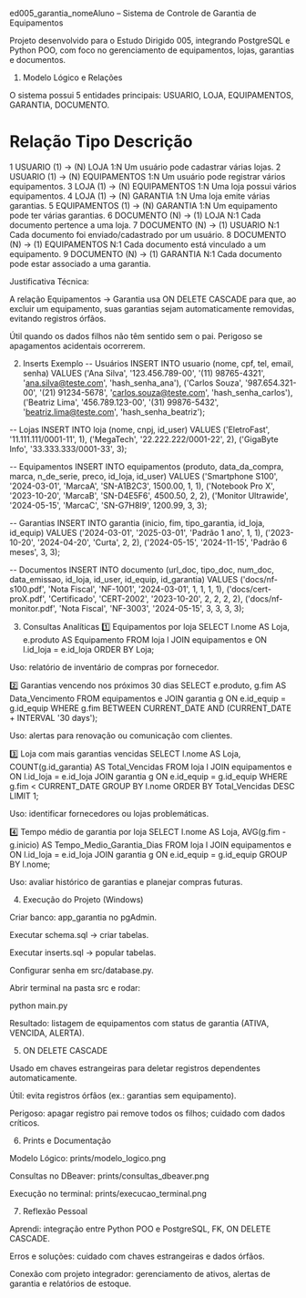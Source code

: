 ed005_garantia_nomeAluno – Sistema de Controle de Garantia de Equipamentos

Projeto desenvolvido para o Estudo Dirigido 005, integrando PostgreSQL e Python POO, com foco no gerenciamento de equipamentos, lojas, garantias e documentos.

1. Modelo Lógico e Relações

O sistema possui 5 entidades principais: USUARIO, LOJA, EQUIPAMENTOS, GARANTIA, DOCUMENTO.

#	Relação	Tipo	Descrição
1	USUARIO (1) → (N) LOJA	1:N	Um usuário pode cadastrar várias lojas.
2	USUARIO (1) → (N) EQUIPAMENTOS	1:N	Um usuário pode registrar vários equipamentos.
3	LOJA (1) → (N) EQUIPAMENTOS	1:N	Uma loja possui vários equipamentos.
4	LOJA (1) → (N) GARANTIA	1:N	Uma loja emite várias garantias.
5	EQUIPAMENTOS (1) → (N) GARANTIA	1:N	Um equipamento pode ter várias garantias.
6	DOCUMENTO (N) → (1) LOJA	N:1	Cada documento pertence a uma loja.
7	DOCUMENTO (N) → (1) USUARIO	N:1	Cada documento foi enviado/cadastrado por um usuário.
8	DOCUMENTO (N) → (1) EQUIPAMENTOS	N:1	Cada documento está vinculado a um equipamento.
9	DOCUMENTO (N) → (1) GARANTIA	N:1	Cada documento pode estar associado a uma garantia.

Justificativa Técnica:

A relação Equipamentos → Garantia usa ON DELETE CASCADE para que, ao excluir um equipamento, suas garantias sejam automaticamente removidas, evitando registros órfãos.

Útil quando os dados filhos não têm sentido sem o pai. Perigoso se apagamentos acidentais ocorrerem.

2. Inserts Exemplo
-- Usuários
INSERT INTO usuario (nome, cpf, tel, email, senha) VALUES
('Ana Silva', '123.456.789-00', '(11) 98765-4321', 'ana.silva@teste.com', 'hash_senha_ana'),
('Carlos Souza', '987.654.321-00', '(21) 91234-5678', 'carlos.souza@teste.com', 'hash_senha_carlos'),
('Beatriz Lima', '456.789.123-00', '(31) 99876-5432', 'beatriz.lima@teste.com', 'hash_senha_beatriz');

-- Lojas
INSERT INTO loja (nome, cnpj, id_user) VALUES
('EletroFast', '11.111.111/0001-11', 1),
('MegaTech', '22.222.222/0001-22', 2),
('GigaByte Info', '33.333.333/0001-33', 3);

-- Equipamentos
INSERT INTO equipamentos (produto, data_da_compra, marca, n_de_serie, preco, id_loja, id_user) VALUES
('Smartphone S100', '2024-03-01', 'MarcaA', 'SN-A1B2C3', 1500.00, 1, 1),
('Notebook Pro X', '2023-10-20', 'MarcaB', 'SN-D4E5F6', 4500.50, 2, 2),
('Monitor Ultrawide', '2024-05-15', 'MarcaC', 'SN-G7H8I9', 1200.99, 3, 3);

-- Garantias
INSERT INTO garantia (inicio, fim, tipo_garantia, id_loja, id_equip) VALUES
('2024-03-01', '2025-03-01', 'Padrão 1 ano', 1, 1),
('2023-10-20', '2024-04-20', 'Curta', 2, 2),
('2024-05-15', '2024-11-15', 'Padrão 6 meses', 3, 3);

-- Documentos
INSERT INTO documento (url_doc, tipo_doc, num_doc, data_emissao, id_loja, id_user, id_equip, id_garantia) VALUES
('docs/nf-s100.pdf', 'Nota Fiscal', 'NF-1001', '2024-03-01', 1, 1, 1, 1),
('docs/cert-proX.pdf', 'Certificado', 'CERT-2002', '2023-10-20', 2, 2, 2, 2),
('docs/nf-monitor.pdf', 'Nota Fiscal', 'NF-3003', '2024-05-15', 3, 3, 3, 3);

3. Consultas Analíticas
1️⃣ Equipamentos por loja
SELECT 
    l.nome AS Loja, 
    e.produto AS Equipamento
FROM 
    loja l 
JOIN 
    equipamentos e ON l.id_loja = e.id_loja
ORDER BY Loja;


Uso: relatório de inventário de compras por fornecedor.

2️⃣ Garantias vencendo nos próximos 30 dias
SELECT 
    e.produto, 
    g.fim AS Data_Vencimento
FROM 
    equipamentos e 
JOIN 
    garantia g ON e.id_equip = g.id_equip
WHERE 
    g.fim BETWEEN CURRENT_DATE AND (CURRENT_DATE + INTERVAL '30 days');


Uso: alertas para renovação ou comunicação com clientes.

3️⃣ Loja com mais garantias vencidas
SELECT 
    l.nome AS Loja, 
    COUNT(g.id_garantia) AS Total_Vencidas
FROM 
    loja l 
JOIN 
    equipamentos e ON l.id_loja = e.id_loja
JOIN 
    garantia g ON e.id_equip = g.id_equip
WHERE 
    g.fim < CURRENT_DATE
GROUP BY 
    l.nome
ORDER BY 
    Total_Vencidas DESC
LIMIT 1;


Uso: identificar fornecedores ou lojas problemáticas.

4️⃣ Tempo médio de garantia por loja
SELECT 
    l.nome AS Loja, 
    AVG(g.fim - g.inicio) AS Tempo_Medio_Garantia_Dias
FROM 
    loja l 
JOIN 
    equipamentos e ON l.id_loja = e.id_loja
JOIN 
    garantia g ON e.id_equip = g.id_equip
GROUP BY 
    l.nome;


Uso: avaliar histórico de garantias e planejar compras futuras.

4. Execução do Projeto (Windows)

Criar banco: app_garantia no pgAdmin.

Executar schema.sql → criar tabelas.

Executar inserts.sql → popular tabelas.

Configurar senha em src/database.py.

Abrir terminal na pasta src e rodar:

python main.py


Resultado: listagem de equipamentos com status de garantia (ATIVA, VENCIDA, ALERTA).

5. ON DELETE CASCADE

Usado em chaves estrangeiras para deletar registros dependentes automaticamente.

Útil: evita registros órfãos (ex.: garantias sem equipamento).

Perigoso: apagar registro pai remove todos os filhos; cuidado com dados críticos.

6. Prints e Documentação

Modelo Lógico: prints/modelo_logico.png

Consultas no DBeaver: prints/consultas_dbeaver.png

Execução no terminal: prints/execucao_terminal.png

7. Reflexão Pessoal

Aprendi: integração entre Python POO e PostgreSQL, FK, ON DELETE CASCADE.

Erros e soluções: cuidado com chaves estrangeiras e dados órfãos.

Conexão com projeto integrador: gerenciamento de ativos, alertas de garantia e relatórios de estoque.